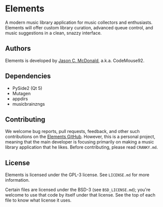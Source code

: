 # Elements

A modern music library application for music collectors and enthusiasts.
Elements will offer custom library curation, advanced queue control, and music
suggestions in a clean, snazzy interface.

## Authors

Elements is developed by [Jason C. McDonald](http://www.codemouse92.com/),
a.k.a. CodeMouse92.

## Dependencies

- PySide2 (Qt 5)
- Mutagen
- appdirs
- musicbrainzngs

## Contributing

We welcome bug reports, pull requests, feedback, and other such contributions on
the [Elements GitHub](https://github.com/CodeMouse92/Elements).
However, this is a personal project, meaning that the main developer is focusing
primarily on making a music library application that he likes. Before
contributing, please read `CRANKY.md`.

## License

Elements is licensed under the GPL-3 license. See `LICENSE.md` for more
information.

Certain files are licensed under the BSD-3 (see `BSD_LICENSE.md`); you're
welcome to use that code by itself under that license. See the top of each
file to know what license it uses.
